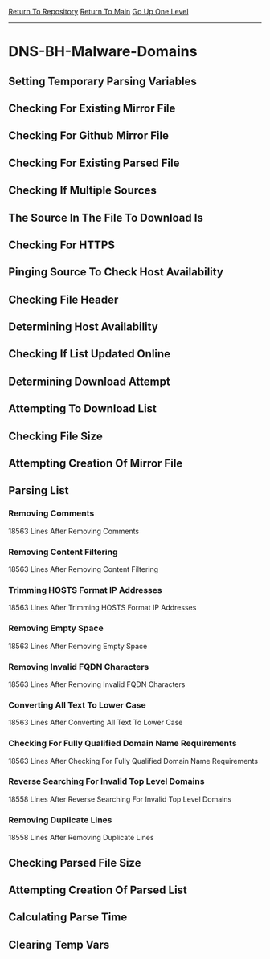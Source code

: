 [Return To Repository](https://github.com/deathbybandaid/piholeparser/)
[Return To Main](https://github.com/deathbybandaid/piholeparser/blob/master/RecentRunLogs/Mainlog.md)
[Go Up One Level](https://github.com/deathbybandaid/piholeparser/blob/master/RecentRunLogs/TopLevelScripts/30-Processing-Blacklists.md)
____________________________________
# DNS-BH-Malware-Domains
## Setting Temporary Parsing Variables
## Checking For Existing Mirror File
## Checking For Github Mirror File
## Checking For Existing Parsed File
## Checking If Multiple Sources
## The Source In The File To Download Is
## Checking For HTTPS
## Pinging Source To Check Host Availability
## Checking File Header
## Determining Host Availability
## Checking If List Updated Online
## Determining Download Attempt
## Attempting To Download List
## Checking File Size
## Attempting Creation Of Mirror File
## Parsing List
### Removing Comments
18563 Lines After Removing Comments
### Removing Content Filtering
18563 Lines After Removing Content Filtering
### Trimming HOSTS Format IP Addresses
18563 Lines After Trimming HOSTS Format IP Addresses
### Removing Empty Space
18563 Lines After Removing Empty Space
### Removing Invalid FQDN Characters
18563 Lines After Removing Invalid FQDN Characters
### Converting All Text To Lower Case
18563 Lines After Converting All Text To Lower Case
### Checking For Fully Qualified Domain Name Requirements
18563 Lines After Checking For Fully Qualified Domain Name Requirements
### Reverse Searching For Invalid Top Level Domains
18558 Lines After Reverse Searching For Invalid Top Level Domains
### Removing Duplicate Lines
18558 Lines After Removing Duplicate Lines
## Checking Parsed File Size
## Attempting Creation Of Parsed List
## Calculating Parse Time
## Clearing Temp Vars

